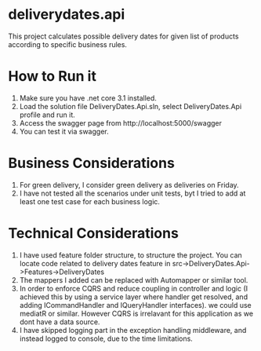 # deliverydates.api
This project calculates possible delivery dates for given list of products according to specific business rules.

# How to Run it
1. Make sure you have .net core 3.1 installed.
2. Load the solution file DeliveryDates.Api.sln, select DeliveryDates.Api profile and run it.
3. Access the swagger page from http://localhost:5000/swagger
4. You can test it via swagger.

# Business Considerations
1. For green delivery, I consider green delivery as deliveries on Friday.
2. I have not tested all the scenarios under unit tests, byt I tried to add at least one test case for each business logic.

# Technical Considerations
1. I have used feature folder structure, to structure the project. You can locate code related to delivery dates feature in src->DeliveryDates.Api->Features->DeliveryDates
2. The mappers I added can be replaced with Automapper or similar tool.
3. In order to enforce CQRS and reduce coupling in controller and logic (I achieved this by using a service layer where handler get resolved, and adding ICommandHandler and IQueryHandler interfaces).
   we could use mediatR or similar. However CQRS is irrelavant for this application as we dont have a data source.
4. I have skipped logging part in the exception handling middleware, and instead logged to console, due to the time limitations.
